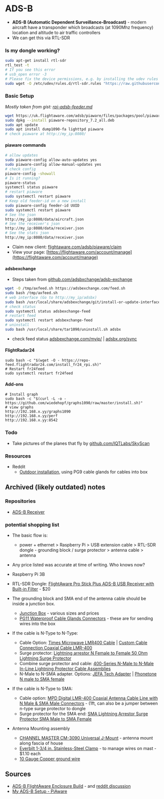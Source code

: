 # ADS-B

* <strong>ADS-B (Automatic Dependent Surveillance-Broadcast)</strong> - modern aircraft have a transponder which broadcasts (at 1090Mhz frequency) location and altitude to air traffic controllers
* We can get this via RTL-SDR


### Is my dongle working?

```bash
sudo apt-get install rtl-sdr
rtl_test -t
# If you see this error
# usb_open error -3
# Please fix the device permissions, e.g. by installing the udev rules file rtl-sdr.rules
sudo wget -O /etc/udev/rules.d/rtl-sdr.rules "https://raw.githubusercontent.com/osmocom/rtl-sdr/master/rtl-sdr.rules"
```

### Basic Setup

*Mostly taken from gist: [rpi-adsb-feeder.md](https://gist.github.com/kanchudeep/2068aa149b1f787f8f77d7b785de304a)*

```bash
wget https://uk.flightaware.com/adsb/piaware/files/packages/pool/piaware/p/piaware-support/piaware-repository_7.2_all.deb
sudo dpkg --install piaware-repository_7.2_all.deb
sudo apt update
sudo apt install dump1090-fa lighttpd piaware
# check piaware at http://my_ip:8080/
```

#### piaware commands

```bash
# allow updates
sudo piaware-config allow-auto-updates yes
sudo piaware-config allow-manual-updates yes
# check config
piaware-config -showall
# Is it running?
piaware-status
systemctl status piaware
# restart piaware
sudo systemctl restart piaware
# Keep old feeder-id on a new install
sudo piaware-config feeder-id UUID
sudo systemctl restart piaware
# See the json
http://my_ip:8080/data/aircraft.json
# See the receiver's json
http://my_ip:8080/data/receiver.json
# See the stats json
http://my_ip:8080/data/receiver.json
```

* Claim new client: [flightaware.com/adsb/piaware/claim](https://flightaware.com/adsb/piaware/claim)
* View your page: [https://flightaware.com/account/manage](https://flightaware.com/account/manage)

#### adsbexchange

* Steps taken from [github.com/adsbxchange/adsb-exchange](https://github.com/adsbxchange/adsb-exchange)

```bash
wget -O /tmp/axfeed.sh https://adsbexchange.com/feed.sh
sudo bash /tmp/axfeed.sh
# web interface (Go to http://my_ip/adsbx)
sudo bash /usr/local/share/adsbexchange/git/install-or-update-interface.sh
# check status
sudo systemctl status adsbexchange-feed
# restart feed
sudo systemctl restart adsbexchange-feed
# uninstall
sudo bash /usr/local/share/tar1090/uninstall.sh adsbx
```


* check feed status [adsbexchange.com/myip/](https://adsbexchange.com/myip/) | [adsbx.org/sync](http://adsbx.org/sync)

#### FlightRadar24

```
sudo bash -c "$(wget -O - https://repo-feed.flightradar24.com/install_fr24_rpi.sh)"
# Restart fr24feed
sudo systemctl restart fr24feed
```

#### Add-ons

```
# Install graph
sudo bash -c "$(curl -L -o - https://github.com/wiedehopf/graphs1090/raw/master/install.sh)"
# view graphs
http://192.168.x.yy/graphs1090
http://192.168.x.yy/perf
http://192.168.x.yy:8542
```

### Todo

* Take pictures of the planes that fly by [github.com/IQTLabs/SkyScan](https://github.com/IQTLabs/SkyScan)

### Resources

* Reddit
  * [Outdoor installation](https://www.reddit.com/r/raspberry_pi/comments/uhxt5k/finally_moved_the_piaware_outside/), using PG9 cable glands for cables into box

## Archived (likely outdated) notes

### Repositories

* [ADS-B Receiver](https://github.com/jprochazka/adsb-receiver)



### potential shopping list

* The basic flow is:
  * power + ethernet > Raspberry Pi > USB extension cable > RTL-SDR dongle - grounding block / surge protector > antenna cable > antenna
* Any price listed was accurate at time of writing. Who knows now?

* Raspberry Pi 3B
* RTL-SDR Dongle: [FlightAware Pro Stick Plus ADS-B USB Receiver with Built-in Filter](https://www.amazon.com/dp/B01M7REJJW/) - $20
* The grounding block and SMA end of the antenna cable should be inside a junction box.
  * [Junction Box](https://www.amazon.com/dp/B0719TB8TM/) - various sizes and prices
  * [PG11 Waterproof Cable Glands Connectors](https://www.amazon.com/dp/B00843UH4O/) - these are for sending wires into the box
* If the cable is N-Type to N-Type:
  * Cable Option: [Times Microwave LMR400 Cable](https://www.amazon.com/dp/B01N3CA5Y7/) | [Custom Cable Connection Coaxial Cable LMR-400](https://www.amazon.com/dp/B01N4M0DMH/)
  * Surge protector: [Lightning arrestor N Female to Female 50 Ohm Lightning Surge Protector](https://www.amazon.com/dp/B0751CCQN7/)
  * Combine surge protector and cable: [400-Series N-Male to N-Male In-Line Lightning Protector Cable Assemblies](http://www.l-com.com/surge-protector-400-series-n-male-to-n-male-in-line-lightning-protector-cable-assemblies)
  * N-Male to N-SMA adapter. Options: [JEFA Tech Adapter](https://www.amazon.com/dp/B001GUSCH6/) | [Phonetone N male to SMA female](https://www.amazon.com/dp/B00KL6PXMI/)
* If the cable is N-Type to SMA:
  * Cable option: [MPD Digital LMR-400 Coaxial Antenna Cable Line with N Male & SMA Male Connectors](https://www.amazon.com/dp/B00H9II8I2/) - (1ft, can also be a jumper between n-type surge protector to dongle
  * Surge protector for the SMA end: [SMA Lightning Arrestor Surge Protector SMA Male to SMA Female](https://www.amazon.com/dp/B07K25Y1JW/)
* Antenna Mounting assembly
  * [CHANNEL MASTER CM-3090 Universal J-Mount](https://www.amazon.com/dp/B000BSIABM) - antenna mount along fascia of house
  * [Everbilt 1-3/4 in. Stainless-Steel Clamp](https://www.homedepot.com/p/202309386) - to manage wires on mast - $1.10 each
  * [10 Gauge Copper ground wire](https://www.amazon.com/dp/B008OILG5I)


## Sources

* [ADS-B FlightAware Enclosure Build](https://imgur.com/gallery/dpyGo) - and [reddit discussion](https://www.reddit.com/r/RTLSDR/comments/7pkso6/)
* [My ADS-B Setup - PiAware](https://www.reddit.com/r/ADSB/comments/akk01c/)

